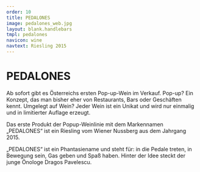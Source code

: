 ```yaml
---
order: 10
title: PEDALONES
image: pedalones_web.jpg
layout: blank.handlebars
tmpl: pedalones
navicon: wine
navtext: Riesling 2015
---
```

# PEDALONES
Ab sofort gibt es Österreichs ersten Pop-up-Wein im Verkauf. Pop-up? Ein Konzept, das man bisher eher von Restaurants, Bars oder Geschäften kennt. Umgelegt auf Wein? Jeder Wein ist ein Unikat und wird nur einmalig und in limitierter Auflage erzeugt.

Das erste Produkt der Popup-Weinlinie mit dem Markennamen „PEDALONES“ ist ein Riesling vom Wiener Nussberg aus dem Jahrgang 2015.

„PEDALONES“ ist ein Phantasiename und steht für: in die Pedale treten, in Bewegung sein, Gas geben und Spaß haben. Hinter der Idee steckt der junge Önologe Dragos Pavelescu.

